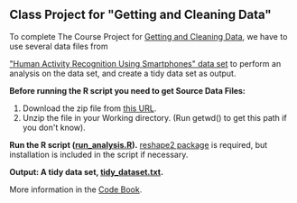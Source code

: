 ## Class Project for "Getting and Cleaning Data"

To complete The Course Project for [Getting and Cleaning Data](https://www.coursera.org/learn/data-cleaning/), we have to use several data files from 

["Human Activity Recognition Using Smartphones" data set](http://archive.ics.uci.edu/ml/datasets/Human+Activity+Recognition+Using+Smartphones) to perform an analysis on the data set, and create a tidy data set as output.

**Before running the R script you need to get Source Data Files:**

1. Download the zip file from [this URL](https://d396qusza40orc.cloudfront.net/getdata%2Fprojectfiles%2FUCI%20HAR%20Dataset.zip).
2. Unzip the file in your Working directory. (Run getwd() to get this path if you don't know).

**Run the R script ([run_analysis.R](run_analysis.R)).** [reshape2 package](http://cran.r-project.org/web/packages/reshape2/index.html) is required, but installation is included in the script if necessary.

**Output: A tidy data set, [tidy_dataset.txt](tidy_dataset.txt).**

More information in the [Code Book](CodeBook.md).
